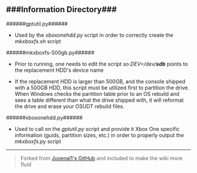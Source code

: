 ###Information Directory###
---
######gptutil.py######
- Used by the _xboxonehdd.py_ script in order to correctly create the _mkxboxfs.sh_ script

######mkxboxfs-500gb.py######
- Prior to running, one needs to edit the script so _DEV=/dev/__sdb___ points to the replacement HDD's device name

- If the replacement HDD is larger than 500GB, and the console shipped with a 500GB HDD, this script must be utilized first to partition the drive.  When Windows checks the partition table prior to an OS rebuild and sees a table different than what the drive shipped with, it will reformat the drive and erase your OSUDT rebuild files.

######xboxonehdd.py######
- Used to call on the _gptutil.py_ script and provide it Xbox One specific information (guids, partition sizes, etc.) in order to properly output the _mkxboxfs.py_ script

---
> Forked from [Juvenal1's GitHub](https://github.com/Juvenal1/xboxonehdd) and included to make the wiki more fluid
